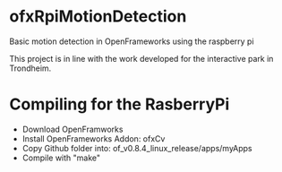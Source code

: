 # ofxRpiMotionDetection
Basic motion detection in OpenFrameworks using the raspberry pi

This project is in line with the work developed for the interactive park in Trondheim.


# Compiling for the RasberryPi

- Download OpenFramworks
- Install OpenFrameworks Addon: ofxCv
- Copy Github folder into: of_v0.8.4_linux_release/apps/myApps
- Compile with "make"
